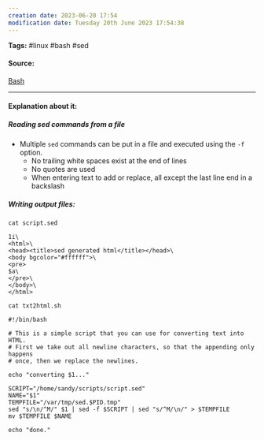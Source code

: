 ```yaml
---
creation date: 2023-06-20 17:54
modification date: Tuesday 20th June 2023 17:54:38
---
```


**Tags:** #linux #bash #sed

#### Source:
[Bash](https://tldp.org/LDP/Bash-Beginners-Guide/html/sect_05_03.html)

--------------------------------------

#### Explanation about it:

##### Reading sed commands from a file

* Multiple `sed` commands can be put in a file and executed using the `-f` option.
	* No trailing white spaces exist at the end of lines
	* No quotes are used
	* When entering text to add or replace, all except the last line end in a backslash


##### Writing output files:

```
cat script.sed

1i\
<html>\
<head><title>sed generated html</title></head>\
<body bgcolor="#ffffff">\
<pre>
$a\
</pre>\
</body>\
</html>
```


```
cat txt2html.sh

#!/bin/bash

# This is a simple script that you can use for converting text into HTML.
# First we take out all newline characters, so that the appending only happens
# once, then we replace the newlines.

echo "converting $1..."

SCRIPT="/home/sandy/scripts/script.sed"
NAME="$1"
TEMPFILE="/var/tmp/sed.$PID.tmp"
sed "s/\n/^M/" $1 | sed -f $SCRIPT | sed "s/^M/\n/" > $TEMPFILE
mv $TEMPFILE $NAME

echo "done."
```



